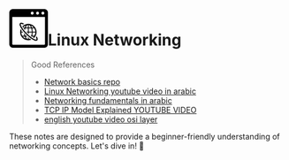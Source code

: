 <img src="../../images/logo.svg" align="left" width="70" />

# Linux Networking

> Good References
> - [Network basics repo](https://github.com/Reemaa828/NetworkLinuxBasics)
> - [Linux Networking youtube video in arabic](https://www.youtube.com/watch?v=IZ5Pz2t-pTI&list=PLWXRxAK4bUzc9gq-W2xWDe9zEaDcowLfs&index=20)
> - [Networking fundamentals in arabic](https://www.youtube.com/watch?v=q6tUCEUqxTQ&list=PL8s4OGp0649_e_Wbz5MlBgW5rBW-9hD0c)
> - [TCP IP Model Explained YOUTUBE VIDEO](https://www.youtube.com/watch?v=2QGgEk20RXM)
> - [english youtube video osi layer](https://www.youtube.com/watch?v=vv4y_uOneC0&t=609s)


These notes are designed to provide a beginner-friendly understanding of networking concepts. Let's dive in! 🚀

